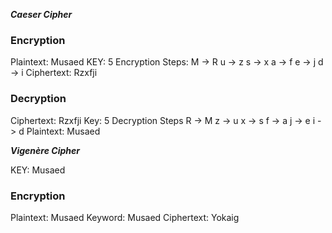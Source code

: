 ***Caeser Cipher***
### Encryption
Plaintext: Musaed
KEY: 5
Encryption Steps:
M -> R
u -> z
s -> x
a -> f
e -> j
d -> i
Ciphertext: Rzxfji

### Decryption

Ciphertext: Rzxfji
Key: 5
Decryption Steps
R -> M
z -> u
x -> s
f -> a 
j -> e
i -> d
Plaintext: Musaed

***Vigenère Cipher***

KEY: Musaed

### Encryption
Plaintext: Musaed
Keyword: Musaed
Ciphertext: Yokaig
